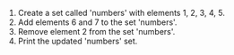 1. Create a set called 'numbers' with elements 1, 2, 3, 4, 5.
2. Add elements 6 and 7 to the set 'numbers'.
3. Remove element 2 from the set 'numbers'.
4. Print the updated 'numbers' set.
